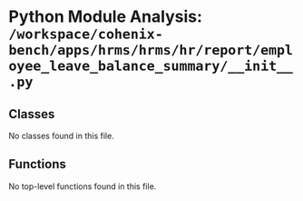 # Python Module Analysis: `/workspace/cohenix-bench/apps/hrms/hrms/hr/report/employee_leave_balance_summary/__init__.py`

## Classes

No classes found in this file.


## Functions

No top-level functions found in this file.
